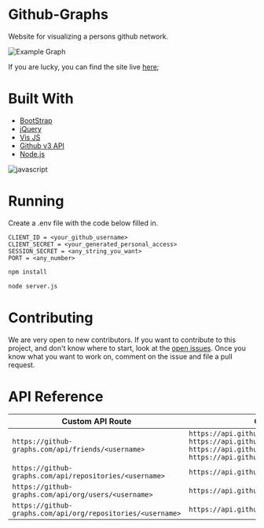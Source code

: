 # Github-Graphs

Website for visualizing a persons github network.

![Example Graph](./doc/graphExample.png)

If you are lucky, you can find the site live [here](https://github-graphs.com/);

# Built With

- [BootStrap](https://getbootstrap.com/)
- [jQuery](https://jquery.com/)
- [Vis JS](http://visjs.org/)
- [Github v3 API](https://developer.github.com/v3/)
- [Node.js](https://nodejs.org/en/)

![javascript](./doc/javaScript.jpg)

# Running

Create a .env file with the code below filled in.

```
CLIENT_ID = <your_github_username>
CLIENT_SECRET = <your_generated_personal_access>
SESSION_SECRET = <any_string_you_want>
PORT = <any_number>
```

```bash
npm install
```

```bash
node server.js
```

# Contributing

We are very open to new contributors. If you want to contribute to this project, and don't know where to start, look at the [open issues](https://github.com/jrtechs/github-graphs/issues). Once you know what you want to work on, comment on the issue and file a pull request.

# API Reference

| Custom API Route                                            | GitHub API Route                                                                                                                                                                                                   |
| ----------------------------------------------------------- | ------------------------------------------------------------------------------------------------------------------------------------------------------------------------------------------------------------------ |
| `https://github-graphs.com/api/friends/<username>`          | `https://api.github.com/users/<username>` <br />`https://api.github.com/users/<username>/followers` <br />`https://api.github.com/users/<username>/following` <br />`https://api.github.com/users/<username>/orgs` |
| `https://github-graphs.com/api/repositories/<username>`     | `https://api.github.com/users/<username>/repos`                                                                                                                                                                    |
| `https://github-graphs.com/api/org/users/<username>`        | `https://api.github.com/orgs/<username>/members`                                                                                                                                                                   |
| `https://github-graphs.com/api/org/repositories/<username>` | `https://api.github.com/orgs/<username>/repos`                                                                                                                                                                     |
